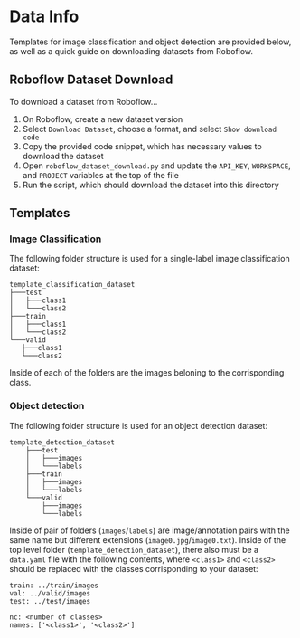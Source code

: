 # Data Info
Templates for image classification and object detection are provided below, as well as a quick guide on downloading datasets from Roboflow.
## Roboflow Dataset Download
To download a dataset from Roboflow...
1. On Roboflow, create a new dataset version
2. Select `Download Dataset`, choose a format, and select `Show download code`
3. Copy the provided code snippet, which has necessary values to download the dataset
4. Open `roboflow_dataset_download.py` and update the `API_KEY`, `WORKSPACE`, and `PROJECT` variables at the top of the file
5. Run the script, which should download the dataset into this directory

## Templates
### Image Classification
The following folder structure is used for a single-label image classification dataset:
 ```
template_classification_dataset
├───test
│   ├───class1
│   └───class2
├───train
│   ├───class1
│   └───class2
└───valid
    ├───class1
    └───class2
```
Inside of each of the folders are the images beloning to the corrisponding class.

### Object detection
The following folder  structure is used for an object detection dataset:
```
template_detection_dataset
    ├───test
    │   ├───images
    │   └───labels
    ├───train
    │   ├───images
    │   └───labels
    └───valid
        ├───images
        └───labels
```
Inside of pair of folders (`images`/`labels`) are image/annotation pairs with the same name but different extensions (`image0.jpg`/`image0.txt`). Inside of the top level folder (`template_detection_dataset`), there also must be a `data.yaml` file with the following contents, where `<class1>` and `<class2>` should be replaced with the classes corrisponding to your dataset:
```
train: ../train/images
val: ../valid/images
test: ../test/images

nc: <number of classes>
names: ['<class1>', '<class2>']
```